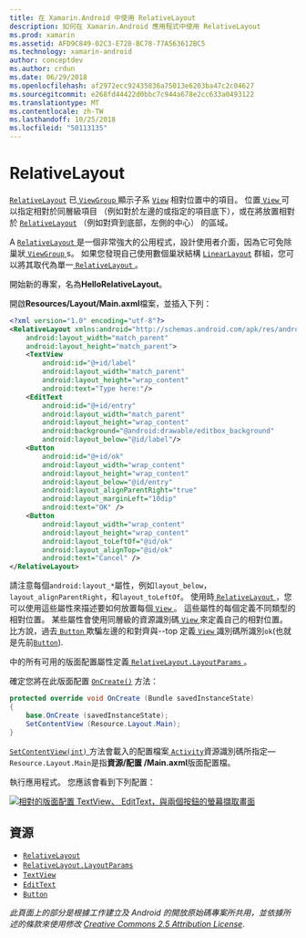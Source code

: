 ```yaml
---
title: 在 Xamarin.Android 中使用 RelativeLayout
description: 如何在 Xamarin.Android 應用程式中使用 RelativeLayout
ms.prod: xamarin
ms.assetid: AFD9C849-02C3-E728-BC78-77A563612BC5
ms.technology: xamarin-android
author: conceptdev
ms.author: crdun
ms.date: 06/29/2018
ms.openlocfilehash: af2972ecc92435836a75013e6203ba47c2c04627
ms.sourcegitcommit: e268fd44422d0bbc7c944a678e2cc633a0493122
ms.translationtype: MT
ms.contentlocale: zh-TW
ms.lasthandoff: 10/25/2018
ms.locfileid: "50113135"
---
```

# <a name="relativelayout"></a>RelativeLayout

[`RelativeLayout`](https://developer.xamarin.com/api/type/Android.Widget.RelativeLayout/) 已[ `ViewGroup` ](https://developer.xamarin.com/api/type/Android.Views.ViewGroup/)顯示子系 [`View`](https://developer.xamarin.com/api/type/Android.Views.View/)
相對位置中的項目。 位置[ `View` ](https://developer.xamarin.com/api/type/Android.Views.View/)可以指定相對於同層級項目 （例如對於左邊的或指定的項目底下），或在將放置相對於 [`RelativeLayout`](https://developer.xamarin.com/api/type/Android.Widget.RelativeLayout/)
（例如對齊到底部，左側的中心） 的區域。

A [ `RelativeLayout` ](https://developer.xamarin.com/api/type/Android.Widget.RelativeLayout/)是一個非常強大的公用程式，設計使用者介面，因為它可免除巢狀[ `ViewGroup` ](https://developer.xamarin.com/api/type/Android.Views.ViewGroup/)s。 如果您發現自己使用數個巢狀結構 [`LinearLayout`](https://developer.xamarin.com/api/type/Android.Widget.LinearLayout/)
群組，您可以將其取代為單一[ `RelativeLayout` ](https://developer.xamarin.com/api/type/Android.Widget.RelativeLayout/)。

開始新的專案，名為**HelloRelativeLayout**。

開啟**Resources/Layout/Main.axml**檔案，並插入下列：

```xml
<?xml version="1.0" encoding="utf-8"?>
<RelativeLayout xmlns:android="http://schemas.android.com/apk/res/android"
    android:layout_width="match_parent"
    android:layout_height="match_parent">
    <TextView
        android:id="@+id/label"
        android:layout_width="match_parent"
        android:layout_height="wrap_content"
        android:text="Type here:"/>
    <EditText
        android:id="@+id/entry"
        android:layout_width="match_parent"
        android:layout_height="wrap_content"
        android:background="@android:drawable/editbox_background"
        android:layout_below="@id/label"/>
    <Button
        android:id="@+id/ok"
        android:layout_width="wrap_content"
        android:layout_height="wrap_content"
        android:layout_below="@id/entry"
        android:layout_alignParentRight="true"
        android:layout_marginLeft="10dip"
        android:text="OK" />
    <Button
        android:layout_width="wrap_content"
        android:layout_height="wrap_content"
        android:layout_toLeftOf="@id/ok"
        android:layout_alignTop="@id/ok"
        android:text="Cancel" />
</RelativeLayout>
```

請注意每個`android:layout_*`屬性，例如`layout_below`， `layout_alignParentRight`，和`layout_toLeftOf`。
使用時[ `RelativeLayout` ](https://developer.xamarin.com/api/type/Android.Widget.RelativeLayout/)，您可以使用這些屬性來描述要如何放置每個[ `View` ](https://developer.xamarin.com/api/type/Android.Views.View/)。 這些屬性的每個定義不同類型的相對位置。 某些屬性會使用同層級的資源識別碼[ `View` ](https://developer.xamarin.com/api/type/Android.Views.View/)來定義自己的相對位置。 比方說，過去[ `Button` ](https://developer.xamarin.com/api/type/Android.Widget.Button/)欺騙左邊的和對齊與--top 定義[ `View` ](https://developer.xamarin.com/api/type/Android.Views.View/)識別碼所識別`ok`(也就是先前[`Button`](https://developer.xamarin.com/api/type/Android.Widget.Button/)).

中的所有可用的版面配置屬性定義[ `RelativeLayout.LayoutParams` ](https://developer.xamarin.com/api/type/Android.Widget.RelativeLayout+LayoutParams/)。

確定您將在此版面配置 [`OnCreate()`](https://developer.xamarin.com/api/member/Android.App.Activity.OnCreate/p/Android.OS.Bundle/)
方法：

```csharp
protected override void OnCreate (Bundle savedInstanceState)
{
    base.OnCreate (savedInstanceState);
    SetContentView (Resource.Layout.Main);
}
```

[ `SetContentView(int)` ](https://developer.xamarin.com/api/member/Android.App.Activity.SetContentView/p/System.Int32/)方法會載入的配置檔案[ `Activity`](https://developer.xamarin.com/api/type/Android.App.Activity/)資源識別碼所指定&mdash;`Resource.Layout.Main`是指**資源/配置 /Main.axml**版面配置檔。

執行應用程式。 您應該會看到下列配置：

[![相對的版面配置 TextView、 EditText，與兩個按鈕的螢幕擷取畫面](relative-layout-images/helloviews2.png)](relative-layout-images/helloviews2.png#lightbox)


## <a name="resources"></a>資源

-   [`RelativeLayout`](https://developer.xamarin.com/api/type/Android.Widget.RelativeLayout/)
-   [`RelativeLayout.LayoutParams`](https://developer.xamarin.com/api/type/Android.Widget.RelativeLayout+LayoutParams/)
-   [`TextView`](https://developer.xamarin.com/api/type/Android.Widget.TextView/)
-   [`EditText`](https://developer.xamarin.com/api/type/Android.Widget.EditText/)
-   [`Button`](https://developer.xamarin.com/api/type/Android.Widget.Button/)


*此頁面上的部分是根據工作建立及 Android 的開放原始碼專案所共用，並依據所述的條款來使用修改*
[*Creative Commons 2.5 Attribution License*](http://creativecommons.org/licenses/by/2.5/).

